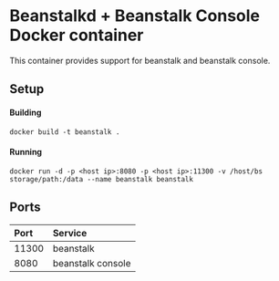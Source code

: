# Beanstalkd + Beanstalk Console Docker container

This container provides support for beanstalk and beanstalk console.

## Setup

#### Building
    
    docker build -t beanstalk .
    
#### Running
    
    docker run -d -p <host ip>:8080 -p <host ip>:11300 -v /host/bs storage/path:/data --name beanstalk beanstalk
    
## Ports

| Port | Service |
| :-- | :-- |
| 11300 | beanstalk |
| 8080 | beanstalk console |
